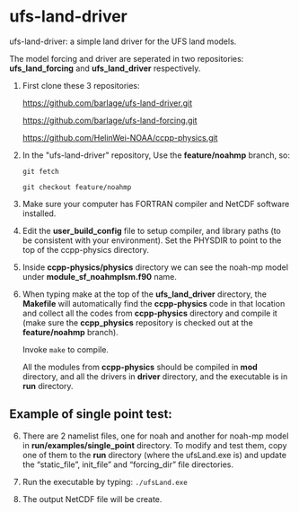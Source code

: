# ufs-land-driver

ufs-land-driver: a simple land driver for the UFS land models.

The model forcing and driver are seperated in two repositories: **ufs_land_forcing** and **ufs_land_driver** respectively.

1) First clone these 3 repositories: 

    https://github.com/barlage/ufs-land-driver.git

    https://github.com/barlage/ufs-land-forcing.git

    https://github.com/HelinWei-NOAA/ccpp-physics.git

2) In the "ufs-land-driver" repository, Use the **feature/noahmp** branch, so: 

    `git fetch`

    `git checkout feature/noahmp`

3) Make sure your computer has FORTRAN compiler and NetCDF software installed.

4) Edit the **user_build_config** file to setup compiler, and library paths (to be consistent with your environment). Set the PHYSDIR to point to the top of the ccpp-physics directory.

5) Inside **ccpp-physics/physics** directory we can see the noah-mp model under **module_sf_noahmplsm.f90** name. 
6) When typing make at the top of the **ufs_land_driver** directory, the **Makefile** will automatically find the **ccpp-physics** code in that location and collect all the codes from **ccpp-physics** directory and compile it (make sure the **ccpp_physics** repository is checked out at the **feature/noahmp** branch). 

    Invoke `make` to compile.
 
    All the modules from **ccpp-physics** should be compiled in **mod** directory, and all the drivers in **driver** directory, and the executable is in **run** directory.

## Example of single point test:
6) There are 2 namelist files, one for noah and another for noah-mp model in **run/examples/single_point** directory. To modify and test them, copy one of them to the **run** directory (where the ufsLand.exe is) and update   the “static_file”, init_file” and “forcing_dir” file directories.

7) Run the executable by typing: `./ufsLand.exe`

7) The output NetCDF file will be create. 
